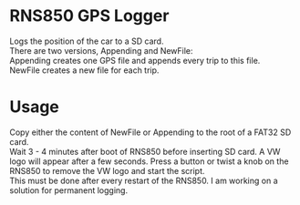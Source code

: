 # RNS850 GPS Logger
Logs the position of the car to a SD card.  
There are two versions, Appending and NewFile:  
Appending creates one GPS file and appends every trip to this file.  
NewFile creates a new file for each trip.  


# Usage  
Copy either the content of NewFile or Appending to the root of a FAT32 SD card.  
Wait 3 - 4 minutes after boot of RNS850 before inserting SD card. A VW logo will appear after a few seconds. Press a button or twist a knob on the RNS850 to remove the VW logo and start the script.  
This must be done after every restart of the RNS850. I am working on a solution for permanent logging.
